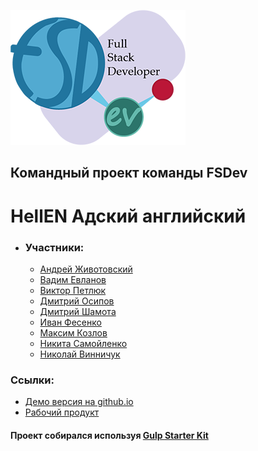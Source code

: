 ![Banner](./logo.png)

## Командный проект команды FSDev

# HellEN Адский английский

- ### Участники:
  - [Андрей Животовский](https://github.com/AndriiZhyvotovskyi)
  - [Вадим Евланов](https://github.com/Google-Barma)
  - [Виктор Петлюк](https://github.com/chain-mailer)
  - [Дмитрий Осипов](https://github.com/Dima-Os)
  - [Дмитрий Шамота](https://github.com/dmitrij-sh)
  - [Иван Фесенко](https://github.com/IvanFesenko)
  - [Максим Козлов](https://github.com/Maximusvin)
  - [Никита Самойленко](https://github.com/Bignichok)
  - [Николай Винничук](https://github.com/Mykola-Vynnychuk)

### Ссылки:

- [Демо версия на github.io]()
- [Рабочий продукт]()

#### Проект собирался используя [Gulp Starter Kit](https://github.com/luxplanjay/gulp-starter-kit)
